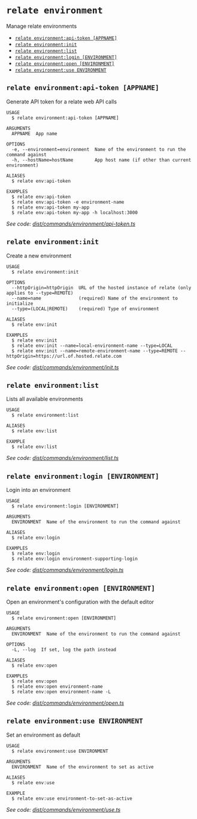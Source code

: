 `relate environment`
====================

Manage relate environments

* [`relate environment:api-token [APPNAME]`](#relate-environmentapi-token-appname)
* [`relate environment:init`](#relate-environmentinit)
* [`relate environment:list`](#relate-environmentlist)
* [`relate environment:login [ENVIRONMENT]`](#relate-environmentlogin-environment)
* [`relate environment:open [ENVIRONMENT]`](#relate-environmentopen-environment)
* [`relate environment:use ENVIRONMENT`](#relate-environmentuse-environment)

## `relate environment:api-token [APPNAME]`

Generate API token for a relate web API calls

```
USAGE
  $ relate environment:api-token [APPNAME]

ARGUMENTS
  APPNAME  App name

OPTIONS
  -e, --environment=environment  Name of the environment to run the command against
  -h, --hostName=hostName        App host name (if other than current environment)

ALIASES
  $ relate env:api-token

EXAMPLES
  $ relate env:api-token
  $ relate env:api-token -e environment-name
  $ relate env:api-token my-app
  $ relate env:api-token my-app -h localhost:3000
```

_See code: [dist/commands/environment/api-token.ts](https://github.com/neo-technology/relate/blob/v1.0.2-alpha.10/dist/commands/environment/api-token.ts)_

## `relate environment:init`

Create a new environment

```
USAGE
  $ relate environment:init

OPTIONS
  --httpOrigin=httpOrigin  URL of the hosted instance of relate (only applies to --type=REMOTE)
  --name=name              (required) Name of the environment to initialize
  --type=(LOCAL|REMOTE)    (required) Type of environment

ALIASES
  $ relate env:init

EXAMPLES
  $ relate env:init
  $ relate env:init --name=local-environment-name --type=LOCAL
  $ relate env:init --name=remote-environment-name --type=REMOTE --httpOrigin=https://url.of.hosted.relate.com
```

_See code: [dist/commands/environment/init.ts](https://github.com/neo-technology/relate/blob/v1.0.2-alpha.10/dist/commands/environment/init.ts)_

## `relate environment:list`

Lists all available environments

```
USAGE
  $ relate environment:list

ALIASES
  $ relate env:list

EXAMPLE
  $ relate env:list
```

_See code: [dist/commands/environment/list.ts](https://github.com/neo-technology/relate/blob/v1.0.2-alpha.10/dist/commands/environment/list.ts)_

## `relate environment:login [ENVIRONMENT]`

Login into an environment

```
USAGE
  $ relate environment:login [ENVIRONMENT]

ARGUMENTS
  ENVIRONMENT  Name of the environment to run the command against

ALIASES
  $ relate env:login

EXAMPLES
  $ relate env:login
  $ relate env:login environment-supporting-login
```

_See code: [dist/commands/environment/login.ts](https://github.com/neo-technology/relate/blob/v1.0.2-alpha.10/dist/commands/environment/login.ts)_

## `relate environment:open [ENVIRONMENT]`

Open an environment's configuration with the default editor

```
USAGE
  $ relate environment:open [ENVIRONMENT]

ARGUMENTS
  ENVIRONMENT  Name of the environment to run the command against

OPTIONS
  -L, --log  If set, log the path instead

ALIASES
  $ relate env:open

EXAMPLES
  $ relate env:open
  $ relate env:open environment-name
  $ relate env:open environment-name -L
```

_See code: [dist/commands/environment/open.ts](https://github.com/neo-technology/relate/blob/v1.0.2-alpha.10/dist/commands/environment/open.ts)_

## `relate environment:use ENVIRONMENT`

Set an environment as default

```
USAGE
  $ relate environment:use ENVIRONMENT

ARGUMENTS
  ENVIRONMENT  Name of the environment to set as active

ALIASES
  $ relate env:use

EXAMPLE
  $ relate env:use environment-to-set-as-active
```

_See code: [dist/commands/environment/use.ts](https://github.com/neo-technology/relate/blob/v1.0.2-alpha.10/dist/commands/environment/use.ts)_
